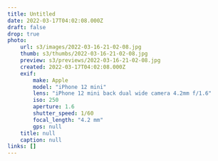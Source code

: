 ```yaml
---
title: Untitled
date: 2022-03-17T04:02:08.000Z
draft: false
drop: true
photo:
    url: s3/images/2022-03-16-21-02-08.jpg
    thumb: s3/thumbs/2022-03-16-21-02-08.jpg
    preview: s3/previews/2022-03-16-21-02-08.jpg
    created: 2022-03-17T04:02:08.000Z
    exif:
        make: Apple
        model: "iPhone 12 mini"
        lens: "iPhone 12 mini back dual wide camera 4.2mm f/1.6"
        iso: 250
        aperture: 1.6
        shutter_speed: 1/60
        focal_length: "4.2 mm"
        gps: null
    title: null
    caption: null
links: []
---
```

